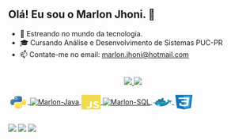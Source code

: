 ## Olá! Eu sou o Marlon Jhoni. 👋

- 🌱 Estreando no mundo da tecnologia.
- 🎓 Cursando Análise e Desenvolvimento de Sistemas PUC-PR
- 📫 Contate-me no email: marlon.jhoni@hotmail.com

<br>
<div align="center">
  <a href="https://github.com/MarlonJhoni">
  <img height="180em" src="https://github-readme-stats.vercel.app/api?username=MarlonJhoni&show_icons=true&theme=dark&include_all_commits=true&count_private=true"/>
  <img height="180em" src="https://github-readme-stats.vercel.app/api/top-langs/?username=MarlonJhoni&layout=compact&langs_count=7&theme=dark"/>
</div>

<div style="display: inline_block"><br>
  <img align="center" alt="Marlon-Python" height="30" width="40" src="https://raw.githubusercontent.com/devicons/devicon/master/icons/python/python-original.svg">
  <img align="center" alt="Marlon-Java" height="50" width="40" src="https://cdn.jsdelivr.net/gh/devicons/devicon/icons/java/java-original-wordmark.svg" />
  <img align="center" alt="Marlon-Js" height="30" width="40" src="https://raw.githubusercontent.com/devicons/devicon/master/icons/javascript/javascript-plain.svg">
  <img align="center" alt="Marlon-SQL" height="50" width="40" src="https://cdn.jsdelivr.net/gh/devicons/devicon@latest/icons/azuresqldatabase/azuresqldatabase-original.svg" />
  <img align="center" alt="Marlon-Docker" height="30" width="40" src="https://raw.githubusercontent.com/devicons/devicon/master/icons/docker/docker-original.svg"
  <img align="center" alt="Marlon-HTML" height="30" width="40" src="https://raw.githubusercontent.com/devicons/devicon/master/icons/html5/html5-original.svg">
  <img align="center" alt="Marlon-CSS" height="30" width="40" src="https://raw.githubusercontent.com/devicons/devicon/master/icons/css3/css3-original.svg">
</div>

  ##
 
<div> 
  <a href="" target="_blank"><img src="https://img.shields.io/badge/Discord-7289DA?style=for-the-badge&logo=discord&logoColor=white" target="_blank"></a> 
  <a href="mailto:marlon.jhoni@hotmail.com"><img src="https://img.shields.io/badge/-Gmail-%23333?style=for-the-badge&logo=gmail&logoColor=white" target="_blank"></a>
  <a href="https://br.linkedin.com/in/marlon-jhoni-antonelo-2b4509241" target="_blank"><img src="https://img.shields.io/badge/-LinkedIn-%230077B5?style=for-the-badge&logo=linkedin&logoColor=white" target="_blank"></a> 
</div>
